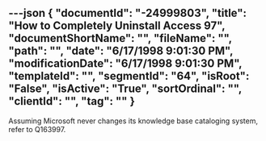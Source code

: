 ---json
{
  "documentId": "-24999803",
  "title": "How to Completely Uninstall Access 97",
  "documentShortName": "",
  "fileName": "",
  "path": "",
  "date": "6/17/1998 9:01:30 PM",
  "modificationDate": "6/17/1998 9:01:30 PM",
  "templateId": "",
  "segmentId": "64",
  "isRoot": "False",
  "isActive": "True",
  "sortOrdinal": "",
  "clientId": "",
  "tag": ""
}
---

Assuming Microsoft never changes its knowledge base cataloging system, refer to Q163997.
